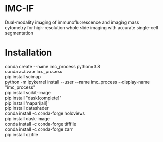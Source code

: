 # IMC-IF
Dual-modality imaging of immunofluorescence and imaging mass cytometry for high-resolution whole slide imaging with accurate single-cell segmentation


# Installation
conda create --name imc_process python=3.8 <br/> 
conda activate imc_process  <br/> 
pip install scimap <br/> 
python -m ipykernel install --user --name imc_process --display-name "imc_process" <br/> 
pip install scikit-image  <br/> 
pip install "dask[complete]" <br/> 
pip install 'napari[all]' <br/> 
pip install datashader <br/> 
conda install -c conda-forge holoviews <br/> 
pip install dask-image <br/> 
conda install -c conda-forge tifffile <br/> 
conda install -c conda-forge zarr <br/> 
pip install czifile <br/> 
